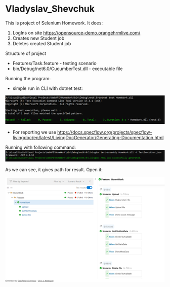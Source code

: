# Vladyslav_Shevchuk

This is project of Selenium Homework.
It does:
1. LogIns on site https://opensource-demo.orangehrmlive.com/
2. Creates new Student job
3. Deletes created Student job

Structure of project
- Features/Task.feature - testing scenario
- bin/Debug/net6.0/CucumberTest.dll - executable file

Running the program:
- simple run in CLI with dotnet test:

![image](https://github.com/DDarel/Vladyslav_Shevchuk_DropBoxAPI/blob/main/Screenshots/test.PNG?raw=true)

- For reporting we use https://docs.specflow.org/projects/specflow-livingdoc/en/latest/LivingDocGenerator/Generating-Documentation.html

Running with following command:
![image](https://github.com/DDarel/Vladyslav_Shevchuk_DropBoxAPI/blob/main/Screenshots/repo.PNG?raw=true)

As we can see, it gives path for result.
Open it:

![image](https://github.com/DDarel/Vladyslav_Shevchuk_DropBoxAPI/blob/main/Screenshots/html.PNG?raw=true)
